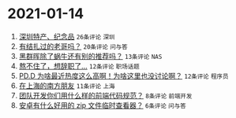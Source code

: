 # 2021-01-14

1. [深圳特产、纪念品](https://www.v2ex.com/t/744758) `26条评论` `深圳`
1. [有结扎过的老哥吗？](https://www.v2ex.com/t/744763) `20条评论` `问与答`
1. [黑群晖除了蜗牛还有别的推荐吗？](https://www.v2ex.com/t/744759) `13条评论` `NAS`
1. [熬不住了，想辞职了…](https://www.v2ex.com/t/744757) `12条评论` `职场话题`
1. [PD.D 为啥最近热度这么高啊！为啥这里也没讨论啊？](https://www.v2ex.com/t/744756) `12条评论` `程序员`
1. [在上海的南方朋友](https://www.v2ex.com/t/744760) `11条评论` `上海`
1. [团队开发你们用什么样的前端代码规范？](https://www.v2ex.com/t/744752) `8条评论` `前端开发`
1. [安卓有什么好用的 zip 文件临时查看器？](https://www.v2ex.com/t/744754) `6条评论` `问与答`
